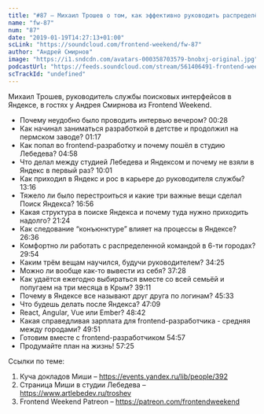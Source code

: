 ```yaml
---
title: "#87 – Михаил Трошев о том, как эффективно руководить распределённой командой в Яндексе"
name: "fw-87"
num: "87"
date: "2019-01-19T14:27:13+01:00"
scLink: "https://soundcloud.com/frontend-weekend/fw-87"
author: "Андрей Смирнов"
image: "https://i1.sndcdn.com/avatars-000358703579-bnobxj-original.jpg"
podcastUrl: "https://feeds.soundcloud.com/stream/561406491-frontend-weekend-fw-87.m4a"
scTrackId: "undefined"
---
```

Михаил Трошев, руководитель службы поисковых интерфейсов в Яндексе, в гостях у Андрея Смирнова из Frontend Weekend. 

- Почему неудобно было проводить интервью вечером? <timecode sec="28">00:28</timecode>
- Как начинал заниматься разработкой в детстве и продолжил на пермском заводе? <timecode sec="77">01:17</timecode>
- Как попал во frontend-разработку и почему пошёл в студию Лебедева? <timecode sec="298">04:58</timecode>
- Что делал между студией Лебедева и Яндексом и почему не взяли в Яндекс в первый раз? <timecode sec="601">10:01</timecode>
- Как приходил в Яндекс и рос в карьере до руководителя службы? <timecode sec="796">13:16</timecode>
- Тяжело ли было перестроиться и какие три важные вещи сделал Поиск Яндекса? <timecode sec="1016">16:56</timecode>
- Какая структура в поиске Яндекса и почему туда нужно приходить надолго? <timecode sec="1284">21:24</timecode>
- Как следование “конъюнктуре” влияет на процессы в Яндексе? <timecode sec="1596">26:36</timecode>
- Комфортно ли работать с распределенной командой в 6-ти городах? <timecode sec="1794">29:54</timecode>
- Каким трём вещам научился, будучи руководителем? <timecode sec="2065">34:25</timecode>
- Можно ли вообще как-то вывести из себя? <timecode sec="2248">37:28</timecode>
- Как удаётся ежегодно выбираться вместе со всей семьёй и попугаем на три месяца в Крым? <timecode sec="2351">39:11</timecode>
- Почему в Яндексе все называют друг друга по логинам? <timecode sec="2733">45:33</timecode>
- Что будешь делать после Яндекса? <timecode sec="2829">47:09</timecode>
- React, Angular, Vue или Ember? <timecode sec="2922">48:42</timecode>
- Какая справедливая зарплата для frontend-разработчика - средняя между городами? <timecode sec="2991">49:51</timecode>
- Готовим вместе с frontend-разработчиком <timecode sec="3297">54:57</timecode>
- Продумайте план на жизнь! <timecode sec="3445">57:25</timecode>

Ссылки по теме:
1) Куча докладов Миши – https://events.yandex.ru/lib/people/392
2) Страница Миши в студии Лебедева – https://www.artlebedev.ru/troshev
3) Frontend Weekend Patreon – https://patreon.com/frontendweekend